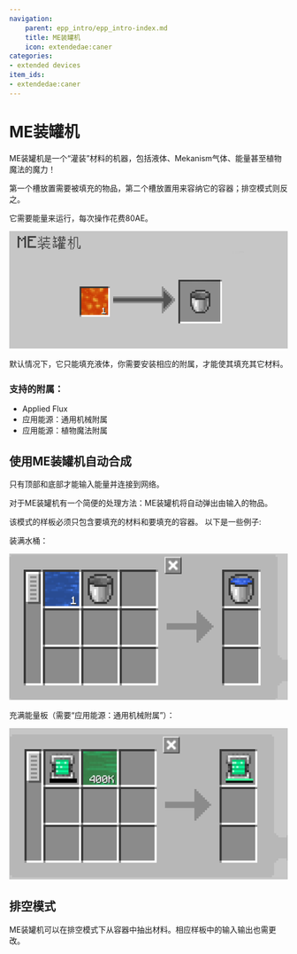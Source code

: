 ```yaml
---
navigation:
    parent: epp_intro/epp_intro-index.md
    title: ME装罐机
    icon: extendedae:caner
categories:
- extended devices
item_ids:
- extendedae:caner
---
```


# ME装罐机

<BlockImage id="extendedae:caner" scale="8"></BlockImage>

ME装罐机是一个“灌装”材料的机器，包括液体、Mekanism气体、能量甚至植物魔法的魔力！ 

第一个槽放置需要被填充的物品，第二个槽放置用来容纳它的容器；排空模式则反之。

它需要能量来运行，每次操作花费80AE。

![GUI](../pic/caner_gui.png)

默认情况下，它只能填充液体，你需要安装相应的附属，才能使其填充其它材料。

### 支持的附属：
- Applied Flux
- 应用能源：通用机械附属
- 应用能源：植物魔法附属

## 使用ME装罐机自动合成

只有顶部和底部才能输入能量并连接到网络。

<GameScene zoom="6" background="transparent">
  <ImportStructure src="../structure/caner_example.snbt"></ImportStructure>
</GameScene>

对于ME装罐机有一个简便的处理方法：ME装罐机将自动弹出由<ItemLink id="ae2:pattern_provider" />输入的物品。

<GameScene zoom="6" background="transparent">
  <ImportStructure src="../structure/caner_auto.snbt"></ImportStructure>
</GameScene>

该模式的样板必须只包含要填充的材料和要填充的容器。
以下是一些例子:

装满水桶：

![P1](../pic/fill_water.png)

充满能量板（需要“应用能源：通用机械附属”）：

![P1](../pic/fill_energy.png)


## 排空模式

ME装罐机可以在排空模式下从容器中抽出材料。相应样板中的输入输出也需更改。
